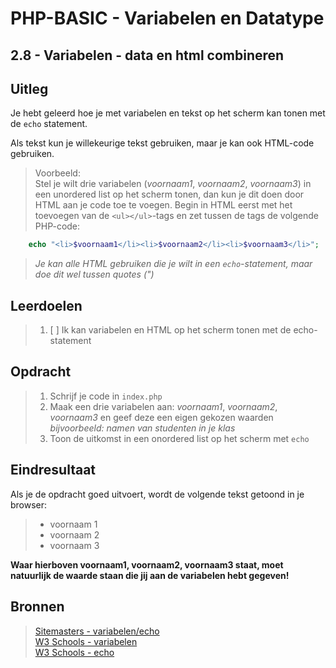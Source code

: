 # PHP-BASIC - Variabelen en Datatype

## 2.8 - Variabelen - data en html combineren

## Uitleg

Je hebt geleerd hoe je met variabelen en tekst op het scherm kan tonen met de `echo` statement.
>
Als tekst kun je willekeurige tekst gebruiken, maar je kan ook HTML-code gebruiken.

>Voorbeeld:  
Stel je wilt drie variabelen (_voornaam1_, _voornaam2_, _voornaam3_) in een unordered list op het scherm tonen, dan kun je dit doen door HTML aan je code toe te voegen. Begin in HTML eerst met het toevoegen van de `<ul></ul>`-tags
en zet tussen de tags de volgende PHP-code:

```php
    echo "<li>$voornaam1</li><li>$voornaam2</li><li>$voornaam3</li>";
```

>_Je kan alle HTML gebruiken die je wilt in een `echo`-statement, maar doe dit wel tussen quotes (")_
>
## Leerdoelen

>1. [ ] Ik kan variabelen en HTML op het scherm tonen met de echo-statement

## Opdracht

>1. Schrijf je code in `index.php`
>2. Maak een drie variabelen aan: _voornaam1_, _voornaam2_, _voornaam3_ en geef deze een eigen gekozen waarden _bijvoorbeeld: namen van studenten in je klas_
>3. Toon de uitkomst in een onordered list op het scherm met `echo`

## Eindresultaat

Als je de opdracht goed uitvoert, wordt de volgende tekst getoond in je browser:

> * voornaam 1
> * voornaam 2
> * voornaam 3

__Waar hierboven voornaam1, voornaam2, voornaam3 staat, moet natuurlijk de waarde staan die jij aan de variabelen hebt gegeven!__

## Bronnen

>[Sitemasters - variabelen/echo](http://www.sitemasters.be/tutorials/1/1/3/PHP/Variabelen_in_PHP#wat)  
>[W3 Schools - variabelen](https://www.w3schools.com/php/php_variables.asp)  
>[W3 Schools - echo](https://www.w3schools.com/php/php_echo_print.asp)  

<!--- ------------ DIT COMMENTAAR LATEN STAAN AUB ------------
------------------ ------------------------------ ------------
------------------ eagle ref:36378698
------------------ ------------------------------ ------------
------------------ DIT COMMENTAAR LATEN STAAN AUB -------- -->
